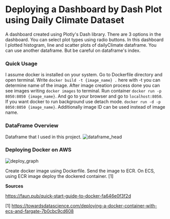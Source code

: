 # Deploying a Dashboard by Dash Plot using Daily Climate Dataset

A dashboard created using Plotly's Dash library. There are 3 options in the dashboard. You can select plot types using radio buttons. In this dashboard I plotted histogram, line and scatter plots of dailyClimate dataframe. You can use another dataframe. But be careful on dataframe's index.

### Quick Usage

I assume docker is installed on your system. Go to Dockerfile directory and open terminal. Write ```docker build -t {image_name} .``` here with -t you can determine name of the image. After image creation process done you can see images writing ```docker images``` to terminal. Run container ```docker run -p 8050:8050 {image_name}```. And go to your browser and go to ```localhost:8050```. If you want docker to run background use detach mode. ```docker run -d -p 8050:8050 {image_name}```. Additionally image ID can be used instead of image name.

### DataFrame Overview

Dataframe that I used in this project.
![dataframe_head](https://user-images.githubusercontent.com/42489236/153916745-de049861-bc3c-4557-9043-7941e8f06941.png)

### Deploying Docker on AWS

![deploy_graph](https://user-images.githubusercontent.com/42489236/153919133-0050f53e-ce59-46b7-8110-eb3beb56bacc.jpg)

Create docker image using Dockerfile. Send the image to ECR. On ECS, using ECR image deploy the dockered container. [1]

**Sources**

https://faun.pub/quick-start-guide-to-docker-fa646e0f3f2d

[1] https://towardsdatascience.com/deploying-a-docker-container-with-ecs-and-fargate-7b0cbc9cd608
